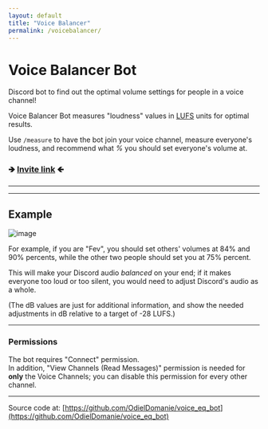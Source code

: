 ```yaml
---
layout: default
title: "Voice Balancer"
permalink: /voicebalancer/
---
```


# Voice Balancer Bot

Discord bot to find out the optimal volume settings for people in a voice channel!

Voice Balancer Bot measures "loudness" values in [LUFS](https://en.wikipedia.org/wiki/LKFS) units for optimal results.

Use `/measure` to have the bot join your voice channel, measure everyone's loudness, and recommend what *%* you should set everyone's volume at.

### 🡺 [Invite link](https://discord.com/api/oauth2/authorize?client_id=949624987629813780&permissions=1049600&scope=bot%20applications.commands) 🡸


---
---

## Example

![image](https://user-images.githubusercontent.com/76059582/184538958-a4a4b86c-2acc-48c8-b936-67a0199d76f4.png)

For example, if you are "Fev", you should set others' volumes at 84% and 90% percents, while the other two people should set you at 75% percent.

This will make your Discord audio _balanced_ on your end; if it makes everyone too loud or too silent, you would need to adjust Discord's audio as a whole.

(The dB values are just for additional information, and show the needed adjustments in dB relative to a target of -28 LUFS.)

---

### Permissions
The bot requires "Connect" permission.  
In addition, "View Channels (Read Messages)" permission is needed for **only** the Voice Channels; you can disable this permission for every other channel.

---

Source code at: [https://github.com/OdielDomanie/voice_eq_bot](https://github.com/OdielDomanie/voice_eq_bot)
